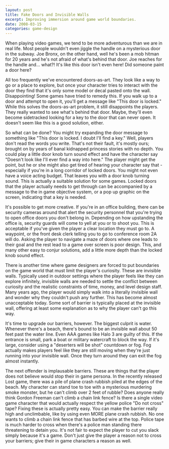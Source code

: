 ```yaml
---
layout: post
title: Fake Doors and Invisible Walls
excerpt: Improving immersion around game world boundaries.
date: 2008-03-15
categories: game-design
---
```

When playing video games, we tend to be more adventurous than we are in real life. Most people wouldn't even jiggle the handle on a mysterious door in the subway. Joe Bronx, on the other hand, well he's been a mob hitman for 20 years and he's not afraid of what's behind that door. Joe reaches for the handle and... what?! It's like this door isn't even here! Did someone paint a door here?

All too frequently we've encountered doors-as-art. They look like a way to go or a place to explore, but once your character tries to interact with the door they find that it's only some model or decal pasted onto the wall. Disappointing! Some games have tried to remedy this. If you walk up to a door and attempt to open it, you'll get a message like "This door is locked." While this solves the doors-as-art problem, it still disappoints the players. They really wanted to see what's behind that door. Maybe, they'll even become sidetracked looking for a key to the door that can never open. It doesn't seem like this is a good solution, either.

So what can be done? You might try expanding the door message to something like "This door is locked. I doubt I'll find a key." Well, players don't read the words you write. That's not their fault, it's mostly ours; brought on by years of banal kidnapped princess stories with no depth. You could play a little door knob turn sound effect and have the character say "Doesn't look like I'll ever find a way into here." The player might get the point, but he or she might also get tired of hearing your character say that - especially if you're in a long corridor of locked doors. You might not even have a voice acting budget. That leaves you with a door knob turning sound. This is actually a suitable solution for some games. Locked doors that the player actually needs to get through can be accompanied by a message to the in game objective system, or a pop up graphic on the screen, indicating that a key is needed.

It's possible to get more creative. If you're in an office building, there can be security cameras around that alert the security personnel that you're trying to open office doors you don't belong in. Depending on how upstanding the office is, security guards will come to yell at you or to shoot you. This is acceptable if you've given the player a clear location they must go to. A waypoint, or the front desk clerk telling you to go to conference room 2A will do. Asking the player to navigate a maze of doors where one leads to their goal and the rest lead to a game over screen is poor design. This, and many other easy to conjur solutions, add a little more depth than the locked knob sound effect.

There is another time where game designers are forced to put boundaries on the game world that must limit the player's curiosity. These are invisible walls. Typically used in outdoor settings where the player feels like they can explore infinitely, invisible walls are needed to settle the conflict between curiosity and the realistic constraints of time, money, and level design staff. Many years ago, the player would simply walk into a literally invisible wall and wonder why they couldn't push any further. This has become almost unacceptable today. Some sort of barrier is typically placed at the invisible wall, offering at least some explanation as to why the player can't go this way.

It's time to upgrade our barriers, however. The biggest culprit is water. Whenever there's a beach, there's bound to be an invisible wall about 50 feet past the water line. Even AAA games like Halo 3 are guilty of this. If the entrance is small, park a boat or military watercraft to block the way. If it's large, consider using a "deserters will be shot" countdown or fog. Fog actually makes players feel like they are still moving when they're just running into your invisible wall. Once they turn around they can exit the fog almost instantly.

The next offender is implausable barriers. These are things that the player does not believe would stop their in game persona. In the recently released Lost game, there was a pile of plane crash rubbish piled at the edges of the beach. My character can stand toe to toe with a mysterious murdering smoke monster, but he can't climb over 2 feet of rubble? Does anyone really think Gordon Freeman can't climb a chain link fence? Is there a single video game character that would actually respect the yellow police "Do not cross" tape? Fixing these is actually pretty easy. You can make the barrier really high and unclimbable, like by using even MORE plane crash rubbish. No one wants to climb a chain link fence that has barbed wire at the top. Police tape is much harder to cross when there's a police man standing there threatening to detain you. It's not fair to expect the player to cut you slack simply because it's a game. Don't just give the player a reason not to cross your barriers; give their in game characters a reason as well.
